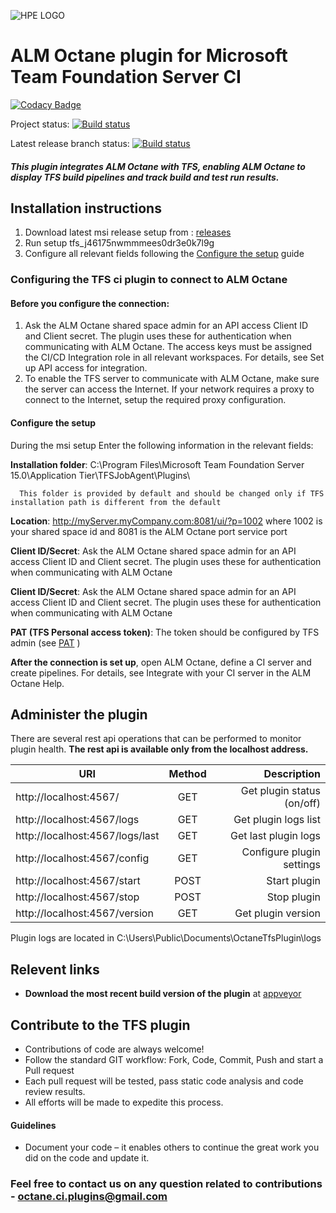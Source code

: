 ![HPE LOGO](https://upload.wikimedia.org/wikipedia/commons/4/4e/MicroFocus_logo_blue.png)

# ALM Octane plugin for Microsoft Team Foundation Server CI                        

[![Codacy Badge](https://api.codacy.com/project/badge/Grade/fde28fd11a494839b50c2b49f2fd486a)](https://www.codacy.com/app/HPSoftware/octane-tfs-plugin?utm_source=github.com&amp;utm_medium=referral&amp;utm_content=MicroFocus/octane-tfs-plugin&amp;utm_campaign=Badge_Grade)

Project status:
[![Build status](https://ci.appveyor.com/api/projects/status/ea529f2p7jit8m8t?svg=true)](https://ci.appveyor.com/project/m-seldin/octane-tfs-plugin-0ykgj)

Latest release branch status:
[![Build status](https://ci.appveyor.com/api/projects/status/ea529f2p7jit8m8t?svg=true)](https://ci.appveyor.com/project/m-seldin/octane-tfs-plugin-0ykgj)

##### This plugin integrates ALM Octane with TFS, enabling ALM Octane to display TFS build pipelines and track build and test run results.

## Installation instructions

1. Download latest msi release setup from : [releases](https://github.com/MicroFocus/octane-tfs-plugin/releases)
2. Run setup tfs_j46175nwmmmees0dr3e0k7l9g
3. Configure all relevant fields following the [Configure the setup](https://github.com/MicroFocus/octane-tfs-plugin#configure-the-setup) guide

### Configuring the TFS ci plugin to connect to ALM Octane
#### Before you configure the connection:
1. Ask the ALM Octane shared space admin for an API access Client ID and Client secret. The plugin uses these for authentication when
communicating with ALM Octane. The access keys must be assigned the CI/CD Integration role in all relevant workspaces. For details, see Set up API access for integration.
2. To enable the TFS server to communicate with ALM Octane, make sure the server can access the Internet. If your network requires a proxy to connect to the Internet, setup the required proxy configuration.

#### Configure the setup
During the msi setup
Enter the following information in the relevant fields:

**Installation folder**: C:\Program Files\Microsoft Team Foundation Server 15.0\Application Tier\TFSJobAgent\Plugins\

      This folder is provided by default and should be changed only if TFS installation path is different from the default

**Location**: http://myServer.myCompany.com:8081/ui/?p=1002
where 1002 is your shared space id and 8081 is the ALM Octane port service port

**Client ID/Secret**: Ask the ALM Octane shared space admin for an API access Client ID and Client secret. The plugin uses these for authentication when communicating with ALM Octane

**Client ID/Secret**: Ask the ALM Octane shared space admin for an API access Client ID and Client secret. The plugin uses these for authentication when communicating with ALM Octane

**PAT (TFS Personal access token)**: The token should be configured by TFS admin (see [PAT](https://docs.microsoft.com/en-us/vsts/accounts/use-personal-access-tokens-to-authenticate) )

**After the connection is set up**, open ALM Octane, define a CI server and create pipelines.
For details, see Integrate with your CI server in the ALM Octane Help.

## Administer the plugin
There are several rest api operations that can be performed to monitor plugin health.
**The rest api is available only from the localhost address.**

| URI           | Method           | Description  |
| -------------         |:-------------:| -----:|
| http://localhost:4567/      | GET      |   Get plugin status (on/off) |
| http://localhost:4567/logs       | GET | Get plugin logs list  |
| http://localhost:4567/logs/last | GET      |    Get last plugin logs |
| http://localhost:4567/config       | GET |Configure plugin settings|
| http://localhost:4567/start       | POST |Start plugin|
| http://localhost:4567/stop       | POST |Stop plugin|
| http://localhost:4567/version       | GET |Get plugin version|

Plugin logs are located in C:\Users\Public\Documents\OctaneTfsPlugin\logs

## Relevent links
-	**Download the most recent build version of the plugin** at [appveyor](https://ci.appveyor.com/project/MicroFocus/octane-tfs-plugin)


## Contribute to the TFS plugin
- Contributions of code are always welcome!
- Follow the standard GIT workflow: Fork, Code, Commit, Push and start a Pull request
- Each pull request will be tested, pass static code analysis and code review results.
- All efforts will be made to expedite this process.

#### Guidelines
- Document your code – it enables others to continue the great work you did on the code and update it.

### Feel free to contact us on any question related to contributions - octane.ci.plugins@gmail.com
